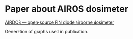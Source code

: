 # Paper about AIROS dosimeter

[AIRDOS — open-source PIN diode airborne
dosimeter](https://iopscience.iop.org/article/10.1088/1748-0221/16/03/T03006/pdf)

Generetion of graphs used in publication.
